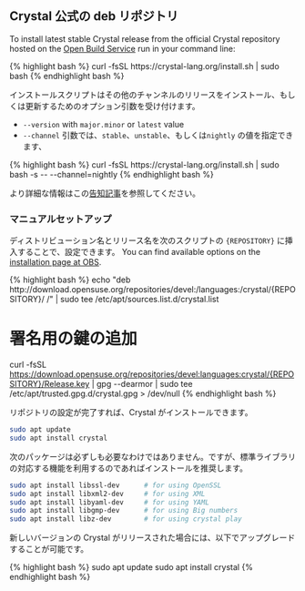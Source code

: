 ## Crystal 公式の deb リポジトリ

To install latest stable Crystal release from the official Crystal repository hosted on the [Open Build Service](https://build.opensuse.org) run in your command line:

<div class="code_section">
{% highlight bash %}
curl -fsSL https://crystal-lang.org/install.sh | sudo bash
{% endhighlight bash %}
</div>

インストールスクリプトはその他のチャンネルのリリースをインストール、もしくは更新するためのオプション引数を受け付けます。

- `--version` with `major.minor` or `latest` value
- `--channel` 引数では、`stable`、`unstable`、もしくは`nightly` の値を指定できます、

<div class="code_section">
{% highlight bash %}
curl -fsSL https://crystal-lang.org/install.sh | sudo bash -s -- --channel=nightly
{% endhighlight bash %}
</div>

より詳細な情報はこの[告知記事](/2021/04/30/new-apt-and-rpm-repositories.html)を参照してください。

### マニュアルセットアップ

ディストリビューション名とリリース名を次のスクリプトの `{REPOSITORY}` に挿入することで、設定できます。
You can find available options on the [installation page at OBS](https://software.opensuse.org/download.html?project=devel%3Alanguages%3Acrystal&package=crystal).

<div class="code_section">
{% highlight bash %}
echo "deb http://download.opensuse.org/repositories/devel:/languages:/crystal/{REPOSITORY}/ /" | sudo tee /etc/apt/sources.list.d/crystal.list

# 署名用の鍵の追加
curl -fsSL https://download.opensuse.org/repositories/devel:languages:crystal/{REPOSITORY}/Release.key | gpg --dearmor | sudo tee /etc/apt/trusted.gpg.d/crystal.gpg > /dev/null
{% endhighlight bash %}
</div>

リポジトリの設定が完了すれば、Crystal がインストールできます。

```bash
sudo apt update
sudo apt install crystal
```

次のパッケージは必ずしも必要なわけではありません。ですが、標準ライブラリの対応する機能を利用するのであればインストールを推奨します。

```bash
sudo apt install libssl-dev      # for using OpenSSL
sudo apt install libxml2-dev     # for using XML
sudo apt install libyaml-dev     # for using YAML
sudo apt install libgmp-dev      # for using Big numbers
sudo apt install libz-dev        # for using crystal play
```

新しいバージョンの Crystal がリリースされた場合には、以下でアップグレードすることが可能です。

<div class="code_section">
{% highlight bash %}
sudo apt update
sudo apt install crystal
{% endhighlight bash %}
</div>
